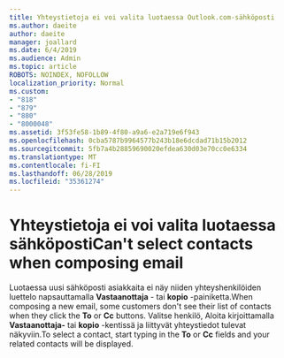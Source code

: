 ```yaml
---
title: Yhteystietoja ei voi valita luotaessa Outlook.com-sähköposti
ms.author: daeite
author: daeite
manager: joallard
ms.date: 6/4/2019
ms.audience: Admin
ms.topic: article
ROBOTS: NOINDEX, NOFOLLOW
localization_priority: Normal
ms.custom:
- "818"
- "879"
- "880"
- "8000048"
ms.assetid: 3f53fe58-1b89-4f80-a9a6-e2a719e6f943
ms.openlocfilehash: 0cba5787b9964577b243b18e6dcdad71b15b2012
ms.sourcegitcommit: 5fb7a4b28859690020efdea630d03e70cc0e6334
ms.translationtype: MT
ms.contentlocale: fi-FI
ms.lasthandoff: 06/28/2019
ms.locfileid: "35361274"
---
```

# <a name="cant-select-contacts-when-composing-email"></a><span data-ttu-id="59512-102">Yhteystietoja ei voi valita luotaessa sähköposti</span><span class="sxs-lookup"><span data-stu-id="59512-102">Can't select contacts when composing email</span></span>

<span data-ttu-id="59512-103">Luotaessa uusi sähköposti asiakkaita ei näy niiden yhteyshenkilöiden luettelo napsauttamalla **Vastaanottaja** - tai **kopio** -painiketta.</span><span class="sxs-lookup"><span data-stu-id="59512-103">When composing a new email, some customers don't see their list of contacts when they click the **To** or **Cc** buttons.</span></span> <span data-ttu-id="59512-104">Valitse henkilö, Aloita kirjoittamalla **Vastaanottaja-** tai **kopio** -kentissä ja liittyvät yhteystiedot tulevat näkyviin.</span><span class="sxs-lookup"><span data-stu-id="59512-104">To select a contact, start typing in the **To** or **Cc** fields and your related contacts will be displayed.</span></span>
